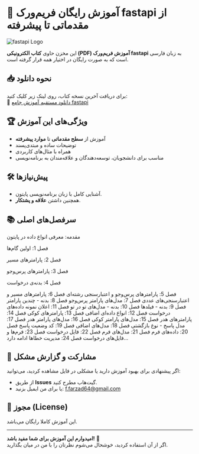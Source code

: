 # 🐍 آموزش رایگان فریم‌ورک fastapi از مقدماتی تا پیشرفته  

![fastapi Logo](https://fastapi.tiangolo.com/img/logo-margin/logo-teal.png)

این مخزن حاوی **کتاب الکترونیکی (PDF) آموزش فریم‌ورک fastapi** به زبان فارسی است که به صورت رایگان در اختیار همه قرار گرفته است.  

## 📥 نحوه دانلود  
برای دریافت آخرین نسخه کتاب، روی لینک زیر کلیک کنید:  
🔗 [دانلود مستقیم آموزش جامع fastapi](https://github.com/username/repo-name/raw/main/python-tutorial.pdf)  

## 🏆 ویژگی‌های این آموزش  
- آموزش از **سطح مقدماتی** تا **موارد پیشرفته**  
- توضیحات ساده و مبتدی‌پسند  
- همراه با مثال‌های کاربردی  
- مناسب برای دانشجویان، توسعه‌دهندگان و علاقه‌مندان به برنامه‌نویسی  

## 🛠 پیش‌نیازها  
- آشنایی کامل با زبان برنامه‌نویسی پایتون.  
- همچنین داشتن **علاقه و پشتکار**.  

## 📚 سرفصل‌های اصلی  
مقدمه: معرفی انواع داده در پایتون

فصل 1: اولین گام‌ها

فصل 2: پارامترهای مسیر

فصل 3: پارامترهای ‌پرس‌وجو

فصل 4: بدنه‌ی درخواست

فصل 5: پارامترهای ‌پرس‌وجو و اعتبارسنجی رشته‌ای
فصل 6: پارامترهای مسیر و اعتبارسنجی‌های عددی
فصل 7: مدل‌های پارامتر پرس‌وجو
فصل 8: بدنه - چندین پارامتر
فصل 9: بدنه - فیلدها
فصل 10: بدنه - مدل‌های تو در تو
فصل 11: اعلان نمونه داده‌های درخواست
فصل 12: انواع داده‌ای اضافی
فصل 13: پارامترهای کوکی
فصل 14: پارامترهای هدر
فصل 15: مدل‌های پارامتر کوکی
فصل 16: مدل‌های پارامتر هدر
فصل 17: مدل پاسخ - نوع بازگشتی
فصل 18: مدل‌های اضافی
فصل 19: کد وضعیت پاسخ
فصل 20: داده‌های فرم
فصل 21: مدل‌های فرم
فصل 22: فایل درخواست
فصل 23: فرم‌ها و فایل‌های درخواست
فصل 24: مدیریت خطاها
ادامه دارد...
 

## 🤝 مشارکت و گزارش مشکل  
اگر پیشنهادی برای بهبود آموزش دارید یا مشکلی در فایل مشاهده کردید، می‌توانید:  
- از طریق **Issues** گیت‌هاب مطرح کنید.  
- یا برای من ایمیل بزنید: f.farzad64@gmail.com  

## 📜 مجوز (License)  
این آموزش کاملا رایگان می‌باشد.

---

**امیدوارم این آموزش برای شما مفید باشد!** 🌟  
اگر از آن استفاده کردید، خوشحال می‌شوم نظرتان را با من در میان بگذارید.  

